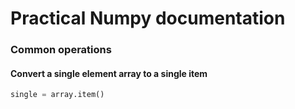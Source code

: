 # Practical Numpy documentation

### Common operations

#### Convert a single element array to a single item

```python
single = array.item()
```
